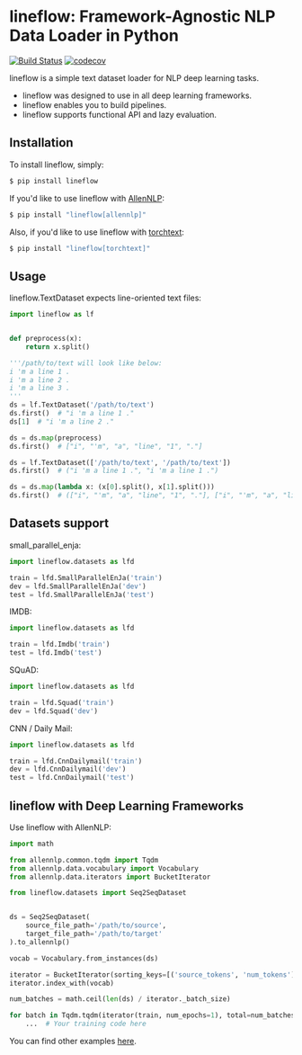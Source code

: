 # lineflow: Framework-Agnostic NLP Data Loader in Python
[![Build Status](https://travis-ci.org/yasufumy/lineflow.svg?branch=master)](https://travis-ci.org/yasufumy/lineflow)
[![codecov](https://codecov.io/gh/yasufumy/lineflow/branch/master/graph/badge.svg)](https://codecov.io/gh/yasufumy/lineflow)

lineflow is a simple text dataset loader for NLP deep learning tasks.

- lineflow was designed to use in all deep learning frameworks.
- lineflow enables you to build pipelines.
- lineflow supports functional API and lazy evaluation.

## Installation

To install lineflow, simply:

```sh
$ pip install lineflow
```

If you'd like to use lineflow with [AllenNLP](https://allennlp.org/):

```sh
$ pip install "lineflow[allennlp]"
```

Also, if you'd like to use lineflow with [torchtext](https://torchtext.readthedocs.io/en/latest/):

```sh
$ pip install "lineflow[torchtext]"
```

## Usage

lineflow.TextDataset expects line-oriented text files:

```py
import lineflow as lf


def preprocess(x):
    return x.split()

'''/path/to/text will look like below:
i 'm a line 1 .
i 'm a line 2 .
i 'm a line 3 .
'''
ds = lf.TextDataset('/path/to/text')
ds.first()  # "i 'm a line 1 ."
ds[1]  # "i 'm a line 2 ."

ds = ds.map(preprocess)
ds.first()  # ["i", "'m", "a", "line", "1", "."]

ds = lf.TextDataset(['/path/to/text', '/path/to/text'])
ds.first()  # ("i 'm a line 1 .", "i 'm a line 1 .")

ds = ds.map(lambda x: (x[0].split(), x[1].split()))
ds.first()  # (["i", "'m", "a", "line", "1", "."], ["i", "'m", "a", "line", "1", "."])
```

## Datasets support

small_parallel_enja:

```py
import lineflow.datasets as lfd

train = lfd.SmallParallelEnJa('train')
dev = lfd.SmallParallelEnJa('dev')
test = lfd.SmallParallelEnJa('test')
```

IMDB:

```py
import lineflow.datasets as lfd

train = lfd.Imdb('train')
test = lfd.Imdb('test')
```

SQuAD:

```py
import lineflow.datasets as lfd

train = lfd.Squad('train')
dev = lfd.Squad('dev')
```

CNN / Daily Mail:

```py
import lineflow.datasets as lfd

train = lfd.CnnDailymail('train')
dev = lfd.CnnDailymail('dev')
test = lfd.CnnDailymail('test')
```

## lineflow with Deep Learning Frameworks

Use lineflow with AllenNLP:

```py
import math

from allennlp.common.tqdm import Tqdm
from allennlp.data.vocabulary import Vocabulary
from allennlp.data.iterators import BucketIterator

from lineflow.datasets import Seq2SeqDataset


ds = Seq2SeqDataset(
    source_file_path='/path/to/source',
    target_file_path='/path/to/target'
).to_allennlp()

vocab = Vocabulary.from_instances(ds)

iterator = BucketIterator(sorting_keys=[('source_tokens', 'num_tokens')])
iterator.index_with(vocab)

num_batches = math.ceil(len(ds) / iterator._batch_size)

for batch in Tqdm.tqdm(iterator(train, num_epochs=1), total=num_batches):
    ...  # Your training code here
```

You can find other examples [here](https://github.com/yasufumy/lineflow/tree/master/examples).
